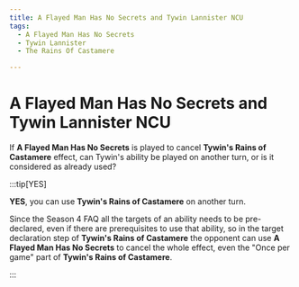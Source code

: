 ```yaml
---
title: A Flayed Man Has No Secrets and Tywin Lannister NCU
tags:
  - A Flayed Man Has No Secrets
  - Tywin Lannister
  - The Rains Of Castamere

---
```


# A Flayed Man Has No Secrets and Tywin Lannister NCU

If **A Flayed Man Has No Secrets** is played to cancel **Tywin's Rains of Castamere** effect, can Tywin's ability be played on another turn, or is it considered as already used?


:::tip[YES]

**YES**, you can use **Tywin's Rains of Castamere** on another turn.

Since the Season 4 FAQ all the targets of an ability needs to be pre-declared, even if there are prerequisites to use that ability, so in the target declaration step of **Tywin's Rains of Castamere** the opponent can use **A Flayed Man Has No Secrets** to cancel the whole effect, even the "Once per game" part of **Tywin's Rains of Castamere**.

:::

